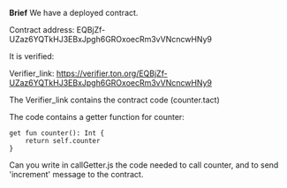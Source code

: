 **Brief**
We have a deployed contract. 

Contract address: EQBjZf-UZaz6YQTkHJ3EBxJpgh6GROxoecRm3vVNcncwHNy9

It is verified: 

Verifier_link: https://verifier.ton.org/EQBjZf-UZaz6YQTkHJ3EBxJpgh6GROxoecRm3vVNcncwHNy9

The Verifier_link contains the contract code (counter.tact) 

The code contains a getter function for counter:
```
get fun counter(): Int {
    return self.counter
}
```

Can you write in callGetter.js the code needed to call counter, and to send 'increment' message to the contract.